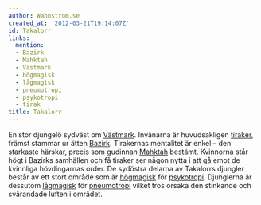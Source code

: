 ```yaml
---
author: Wahnstrom.se
created_at: '2012-03-21T19:14:07Z'
id: Takalorr
links:
  mention:
  - Bazirk
  - Mahktah
  - Västmark
  - högmagisk
  - lågmagisk
  - pneumotropi
  - psykotropi
  - tirak
title: Takalorr
---
```


En stor djungelö sydväst om [Västmark]. Invånarna är huvudsakligen [tiraker], främst stammar ur
ätten [Bazirk]. Tirakernas mentalitet är enkel – den starkaste härskar, precis som gudinnan
[Mahktah] bestämt. Kvinnorna står högt i Bazirks samhällen och få tiraker ser någon nytta i att gå
emot de kvinnliga hövdingarnas order. De sydöstra delarna av Takalorrs djungler består av ett stort
område som är [högmagisk] för [psykotropi]. Djunglerna är dessutom [lågmagisk] för [pneumotropi]
vilket tros orsaka den stinkande och svårandade luften i området.

  [Västmark]: Västmark
  [tiraker]: tirak
  [Bazirk]: Bazirk
  [Mahktah]: Mahktah
  [högmagisk]: högmagisk
  [psykotropi]: psykotropi
  [lågmagisk]: lågmagisk
  [pneumotropi]: pneumotropi